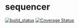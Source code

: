 # sequencer

[![build_status](https://travis-ci.org/filiperro/sequencer.svg?branch=master)](https://travis-ci.org/filiperro/sequencer)
[![Coverage Status](https://coveralls.io/repos/github/filiperro/sequencer/badge.svg)](https://coveralls.io/github/filiperro/sequencer)